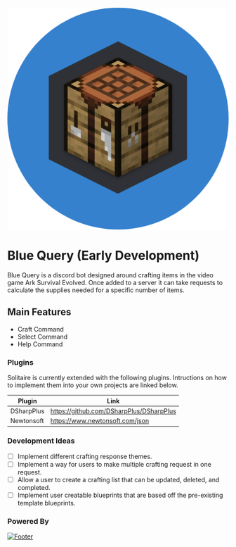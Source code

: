 <p align="center">
    <img src="Branding/bluequery512.png" alt="BlueQuery Icon"/>
</p>

# Blue Query (Early Development)

Blue Query is a discord bot designed around crafting items in the video game Ark Survival Evolved. Once added to a server it can take requests to calculate the supplies needed for a specific number of items.

## Main Features 

  - Craft Command
  - Select Command
  - Help Command

### Plugins
Solitaire is currently extended with the following plugins. Intructions on how to implement them into your own projects are linked below.

| Plugin | Link |
| ------ | ------ |
| DSharpPlus | https://github.com/DSharpPlus/DSharpPlus |
| Newtonsoft | https://www.newtonsoft.com/json |
### Development Ideas

- [ ] Implement different crafting response themes.
- [ ] Implement a way for users to make multiple crafting request in one request.
- [ ] Allow a user to create a crafting list that can be updated, deleted, and completed.
- [ ] Implement user creatable blueprints that are based off the pre-existing template blueprints.

### Powered By
[![Footer](https://d585tldpucybw.cloudfront.net/sfimages/default-source/productsimages/justmock/justmock__net_770.png?sfvrsn=b4522579_1)](https://dotnet.microsoft.com/download)

